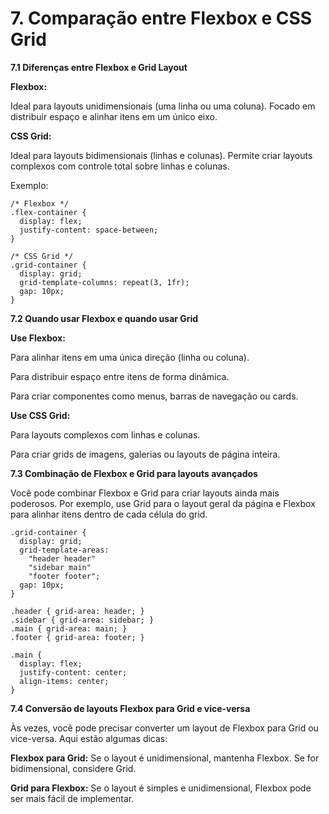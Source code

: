 # 7. Comparação entre Flexbox e CSS Grid
**7.1 Diferenças entre Flexbox e Grid Layout**

**Flexbox:**

Ideal para layouts unidimensionais (uma linha ou uma coluna). Focado em distribuir espaço e alinhar itens em um único eixo.

**CSS Grid:**

Ideal para layouts bidimensionais (linhas e colunas). Permite criar layouts complexos com controle total sobre linhas e colunas.

Exemplo:
```
/* Flexbox */
.flex-container {
  display: flex;
  justify-content: space-between;
}

/* CSS Grid */
.grid-container {
  display: grid;
  grid-template-columns: repeat(3, 1fr);
  gap: 10px;
}
```

**7.2 Quando usar Flexbox e quando usar Grid**

**Use Flexbox:**

Para alinhar itens em uma única direção (linha ou coluna).

Para distribuir espaço entre itens de forma dinâmica.

Para criar componentes como menus, barras de navegação ou cards.

**Use CSS Grid:**

Para layouts complexos com linhas e colunas.

Para criar grids de imagens, galerias ou layouts de página inteira.

**7.3 Combinação de Flexbox e Grid para layouts avançados**

Você pode combinar Flexbox e Grid para criar layouts ainda mais poderosos. Por exemplo, use Grid para o layout geral da página e Flexbox para alinhar itens dentro de cada célula do grid.
```
.grid-container {
  display: grid;
  grid-template-areas:
    "header header"
    "sidebar main"
    "footer footer";
  gap: 10px;
}

.header { grid-area: header; }
.sidebar { grid-area: sidebar; }
.main { grid-area: main; }
.footer { grid-area: footer; }

.main {
  display: flex;
  justify-content: center;
  align-items: center;
}
```

**7.4 Conversão de layouts Flexbox para Grid e vice-versa**

Às vezes, você pode precisar converter um layout de Flexbox para Grid ou vice-versa. Aqui estão algumas dicas:

**Flexbox para Grid:** Se o layout é unidimensional, mantenha Flexbox. Se for bidimensional, considere Grid.

**Grid para Flexbox:** Se o layout é simples e unidimensional, Flexbox pode ser mais fácil de implementar.
